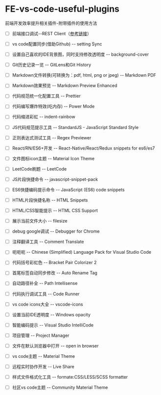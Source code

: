 # FE-vs-code-useful-plugins
前端开发效率提升相关插件-附带插件的使用方法

- [ ] 前端接口调试--REST Client（[参考链接](https://www.cnblogs.com/freeliver54/p/10556659.html)）
- [ ] vs code配置同步(借助Github) -- setting Sync
- [ ] 设置自己喜欢的IDE背景图，同时支持修改透明度 -- background-cover
- [ ] Git历史记录一览 -- GitLens和Git History
- [ ] Markdown文件转换(可转换为：pdf, html, png or jpeg) -- Markdown PDF
- [ ] Markdown效果预览 -- Markdown Preview Enhanced
- [ ] 代码规范统一化配置工具 -- Prettier
- [ ] 代码编写爆炸特效(吃内存) -- Power Mode
- [ ] 代码缩进彩虹 -- indent-rainbow
- [ ] JS代码规范提示工具 -- StandardJS - JavaScript Standard Style
- [ ] 正则表达式测试工具 -- Regex Previewer
- [ ] React/RN/ES6+开发 -- React-Native/React/Redux snippets for es6/es7
- [ ] 文件图标icon主题 -- Material Icon Theme
- [ ] LeetCode刷题 -- LeetCode
- [ ] JS片段快捷命令 -- javascript-snippet-pack
- [ ] ES6快捷编码提示命令 -- JavaScript (ES6) code snippets
- [ ] HTML片段快捷名称 -- HTML Snippets
- [ ] HTML/CSS智能提示 -- HTML CSS Support
- [ ] 展示当前文件大小 -- filesize
- [ ] debug google调试 -- Debugger for Chrome
- [ ] 注释翻译工具 -- Comment Translate
- [ ] 呃呃呃 -- Chinese (Simplified) Language Pack for Visual Studio Code
- [ ] 代码括号彩虹色 -- Bracket Pair Colorizer 2
- [ ] 首尾标签自动同步修改 -- Auto Rename Tag
- [ ] 自动路径补全 -- Path Intellisense
- [ ] 代码执行调试工具 -- Code Runner
- [ ] vs code icons大全 -- vscode-icons
- [ ] 设置当前IDE透明度 -- Windows opacity
- [ ] 智能编码提示 -- Visual Studio IntelliCode
- [ ] 项目管理 -- Project Manager
- [ ] 文件在默认浏览器中打开 -- open in browser
- [ ] vs code主题 -- Material Theme
- [ ] 远程实时协作开发 -- Live Share
- [ ] 样式文件格式化工具 -- formate:CSS/LESS/SCSS formatter
- [ ] 社区vs code主题 -- Community Material Theme

